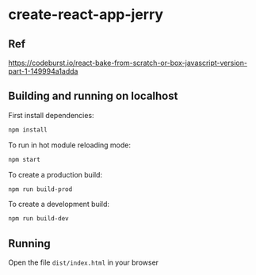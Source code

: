# create-react-app-jerry

## Ref

https://codeburst.io/react-bake-from-scratch-or-box-javascript-version-part-1-149994a1adda

## Building and running on localhost

First install dependencies:

```sh
npm install
```

To run in hot module reloading mode:

```sh
npm start
```

To create a production build:

```sh
npm run build-prod
```

To create a development build:

```sh
npm run build-dev
```

## Running

Open the file `dist/index.html` in your browser